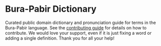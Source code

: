 
# Bura-Pabir Dictionary

Curated public domain dictionary and pronunciation guide for terms in the Bura-Pabir language. See the [contributing guide](https://github.com/drumworkteam/term/blob/make/.github/contributing.md) for details on how to contribute. We would love your support, even if it is just fixing a word or adding a single definition. Thank you for all your help!